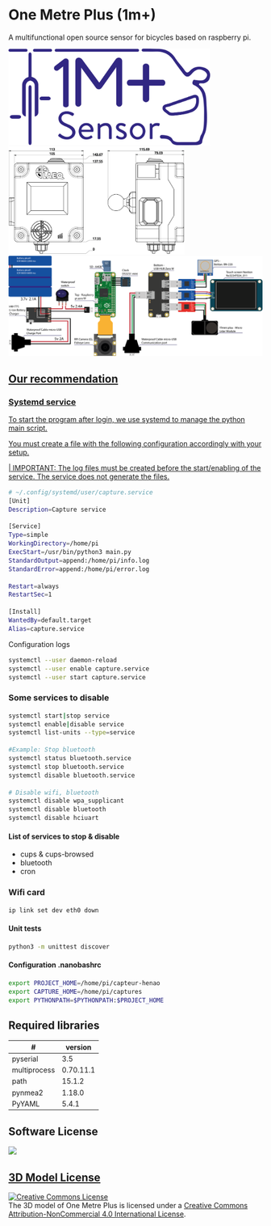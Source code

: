 # One Metre Plus (1m+)

A multifunctional open source sensor for bicycles based on raspberry pi.

<a href="https://github.com/LAEQ/OneMetrePlus/blob/master/ressources/Logo_One_Meter_Plus.png"><img src="https://github.com/LAEQ/OneMetrePlus/blob/master/ressources/Logo_One_Meter_Plus.png" width="400"/>
  <a href="https://github.com/LAEQ/OneMetrePlus/blob/master/ressources/Plan_One_metre_plus.png">
  <img src="https://github.com/LAEQ/OneMetrePlus/blob/master/ressources/Plan_One_metre_plus.png" width="350"/>
<a href="https://github.com/LAEQ/OneMetrePlus/blob/master/ressources/Schema.png">
  <img src="https://github.com/LAEQ/OneMetrePlus/blob/master/ressources/Schema.png" width="800"/>
  
## Our recommendation
### Systemd service  

To start the program after login, we use systemd to manage the python main script.

You must create a file with the following configuration accordingly with your setup. 

| IMPORTANT: The log files must be created before the start/enabling of the service. The service does not generate the files.
```bash
# ~/.config/systemd/user/capture.service
[Unit]
Description=Capture service

[Service]
Type=simple
WorkingDirectory=/home/pi
ExecStart=/usr/bin/python3 main.py
StandardOutput=append:/home/pi/info.log
StandardError=append:/home/pi/error.log

Restart=always
RestartSec=1

[Install]
WantedBy=default.target
Alias=capture.service
```

Configuration logs
```bash
systemctl --user daemon-reload
systemctl --user enable capture.service
systemctl --user start capture.service
```

### Some services to disable 

```bash
systemctl start|stop service
systemctl enable|disable service
systemctl list-units --type=service

#Example: Stop bluetooth
systemctl status bluetooth.service
systemctl stop bluetooth.service
systemctl disable bluetooth.service

# Disable wifi, bluetooth
systemctl disable wpa_supplicant
systemctl disable bluetooth
systemctl disable hciuart
```

#### List of services to stop & disable
- cups & cups-browsed
- bluetooth
- cron 

### Wifi card
```bash
ip link set dev eth0 down
```

#### Unit tests
```bash
python3 -m unittest discover
```

#### Configuration .nanobashrc
```bash
export PROJECT_HOME=/home/pi/capteur-henao
export CAPTURE_HOME=/home/pi/captures
export PYTHONPATH=$PYTHONPATH:$PROJECT_HOME
```
  
## Required libraries

| # | version |
| --- | --- |
| pyserial  | 3.5 |
| multiprocess  | 0.70.11.1|
| path  | 15.1.2 |
| pynmea2  | 1.18.0 | 
| PyYAML  | 5.4.1 |
  
## Software License
  <a href="https://www.gnu.org/licenses/quick-guide-gplv3.html"><img src="https://www.gnu.org/graphics/gplv3-127x51.png" width="400"/>
    

## 3D Model License
  


  <a rel="license" href="http://creativecommons.org/licenses/by-nc/4.0/"><img alt="Creative Commons License" style="border-width:0" src="https://i.creativecommons.org/l/by-nc/4.0/88x31.png" /></a><br />The 3D model of One Metre Plus is licensed under a <a rel="license" href="http://creativecommons.org/licenses/by-nc/4.0/">Creative Commons Attribution-NonCommercial 4.0 International License</a>.
